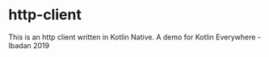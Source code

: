 # http-client
This is an http client written in Kotlin Native. A demo for Kotlin Everywhere - Ibadan 2019
